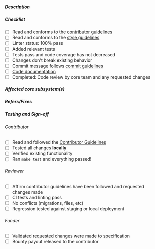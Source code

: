 <!--
  Thank you for your pull request! Please review the requirements below, read through the contributor's guide,
  and ensure your pull request has fulfilled all requirements outlined by the Gitcoin Core team.

  Contributors guide: https://docs.gitcoin.co/mk_contributors/
  
  Please note that deleting or not properly filling those sections below may result in your PR being rejected.
-->

##### Description

<!-- A description of what this PR aims to solve -->

##### Checklist

<!-- For completed items, change [ ] to [x]. -->

- [ ] Read and conforms to the [contributor guidelines](https://docs.gitcoin.co/mk_contributors/)
- [ ] Read and conforms to the [style guidelines](https://docs.gitcoin.co/mk_styleguide/)
- [ ] Linter status: 100% pass
- [ ] Added relevant tests
- [ ] Tests pass and code coverage has not decreased
- [ ] Changes don't break existing behavior
- [ ] Commit message follows [commit guidelines](https://docs.gitcoin.co/mk_contributors/#step-4-commit)
- [ ] [Code documentation](https://docs.gitcoin.co/mk_contributors/#docstrings)
- [ ] Completed: Code review by core team and any requested changes

##### Affected core subsystem(s)

<!-- Provide affected core subsystem(s) (like doc, ui, crypto, etc). -->

##### Refers/Fixes

<!--
  Link to an issue if applicable. For example:
  If your PR fixes an issue  -> Fixes: #102, #103
  If your PR refers an issue -> Refs: #101
-->

##### Testing and Sign-off

<!-- Why should the PR reviewer trust that this change doesn't break anything? How have you tested this change? -->

###### Contributor

- [ ] Read and followed the [Contributor Guidelines](https://docs.gitcoin.co/mk_contributors/)
- [ ] Tested all changes **locally**
- [ ] Verified existing functionality
- [ ] Ran `make test` and everything passed!

###### Reviewer

- [ ] Affirm contributor guidelines have been followed and requested changes made
- [ ] CI tests and linting pass
- [ ] No conflicts (migrations, files, etc)
- [ ] Regression tested against staging or local deployment

###### Funder

- [ ] Validated requested changes were made to specification
- [ ] Bounty payout released to the contributor
